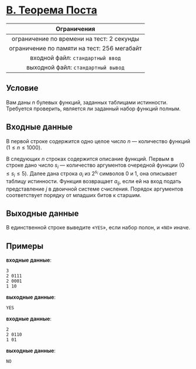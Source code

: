 # [B. Теорема Поста](B.java)

| Ограничения                                 |
|:-------------------------------------------:|
| ограничение по времени на тест: 2 секунды   |
| ограничение по памяти на тест: 256 мегабайт |
| входной файл: `стандартный ввод`            |
| выходной файл: `стандартный вывод`          |

## Условие

Вам даны $n$ булевых функций, заданных таблицами истинности. Требуется проверить, является ли заданный набор функций полным.

## Входные данные

В первой строке содержится одно целое число $n$ — количество функций $(1 \leqslant n \leqslant 1000)$.

В следующих $n$ строках содержится описание функций. Первым в строке дано число $s_i$ — количество аргументов очередной функции $(0 \leqslant s_i \leqslant 5)$. Далее дана строка $a_i$ из $2^{s_i}$ символов $0$ и $1$, она описывает таблицу истинности. Функция возвращает $a_{ij}$, если ей на вход подать представление $j$ в двоичной системе счисления. Порядок аргументов соответствует порядку от младших битов к старшим.

## Выходные данные

В единственной строке выведите «`YES`», если набор полон, и «`NO`» иначе.

## Примеры

**входные данные**:

```text
3
2 0111
2 0001
1 10
```

**выходные данные**:

```text
YES
```

**входные данные**:

```text
2
2 0110
1 01
```

**выходные данные**:

```text
NO
```
